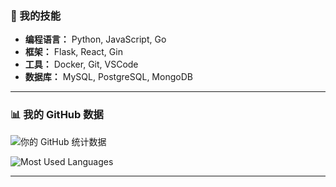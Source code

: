 ### 🚀 我的技能
- **编程语言：** Python, JavaScript, Go
- **框架：** Flask, React, Gin
- **工具：** Docker, Git, VSCode
- **数据库：** MySQL, PostgreSQL, MongoDB

---

### 📊 我的 GitHub 数据
![你的 GitHub 统计数据](https://github-readme-stats.vercel.app/api?username=guidoxie&show_icons=true&theme=radical)

![Most Used Languages](https://github-readme-stats.vercel.app/api/top-langs/?username=guidoxie&layout=compact&theme=radical)

---
